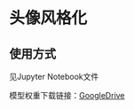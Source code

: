 # 头像风格化

## 使用方式

见Jupyter Notebook文件


模型权重下载链接：[GoogleDrive](https://drive.google.com/file/d/1IG3HdpcRiDoWNookbncQjeaPN28t90yW/view?usp=sharing)

